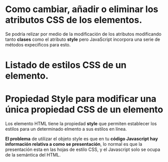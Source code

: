 # Como cambiar, añadir o eliminar los atributos CSS de los elementos.

Se podría relizar por medio de la modificación de los atributos modificando tanto **clases** como el atributo **style** pero JavaScript incorpora una serie de métodos expecificos para esto.

# Listado de estilos CSS de un elemento.

# Propiedad Style para modificar una única propiedad CSS de un elemento

Los elemento HTML tiene la propiedad **style** que permiten establecer los estilos para un determinado elmento a sus estilos en línea. 

**El problema** de utilizar el objeto style es que en tu **código Javascript hay información relativa a como se presentación**, lo normal es que la presentación esta en las hojas de estilo CSS, y el Javascript solo se ocupa de la semántica del HTML.
